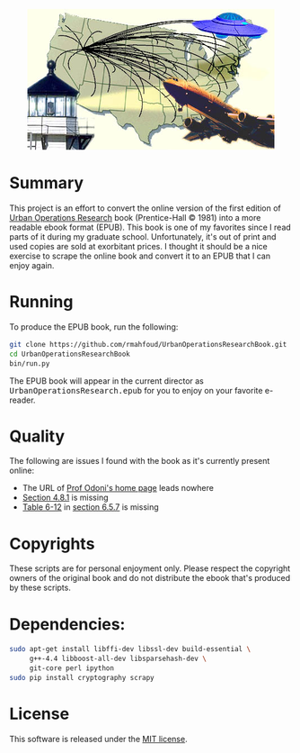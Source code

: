<div style="text-align:center">

![UOR Map](https://raw.githubusercontent.com/rmahfoud/UrbanOperationsResearchBook/master/map3.jpg)

</div>

# Summary

This project is an effort to convert the online version of the first edition of [Urban Operations Research](http://web.mit.edu/urban_or_book/www/book/) book (Prentice-Hall © 1981) into a more readable ebook format (EPUB). This book is one of my favorites since I read parts of it during my graduate school. Unfortunately, it's out of print and used copies are sold at exorbitant prices. I thought it should be a nice exercise to scrape the online book and convert it to an EPUB that I can enjoy again.

# Running

To produce the EPUB book, run the following: 

```bash
git clone https://github.com/rmahfoud/UrbanOperationsResearchBook.git
cd UrbanOperationsResearchBook
bin/run.py
```

The EPUB book will appear in the current director as <tt>UrbanOperationsResearch.epub</tt> for you to enjoy on your favorite e-reader.

# Quality

The following are issues I found with the book as it's currently present online:

- The URL of [Prof Odoni's home page](http://web.mit.edu/orc/www/faculty/odoni.html) leads nowhere
- [Section 4.8.1](http://web.mit.edu/urban_or_book/www/book/chapter4/4.8.1.html) is missing
- [Table 6-12](http://web.mit.edu/urban_or_book/www/book/chapter6/images6/Table6-12.gif) in [section 6.5.7](http://web.mit.edu/urban_or_book/www/book/chapter6/6.5.7.html) is missing 

# Copyrights

These scripts are for personal enjoyment only. Please respect the copyright owners of the original book and do not distribute the ebook that's produced by these scripts.

# Dependencies:

```bash
sudo apt-get install libffi-dev libssl-dev build-essential \
     g++-4.4 libboost-all-dev libsparsehash-dev \
     git-core perl ipython
sudo pip install cryptography scrapy
```

# License

This software is released under the [MIT license](https://opensource.org/licenses/MIT).
